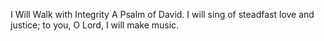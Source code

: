I Will Walk with Integrity A Psalm of David. I will sing of steadfast love and justice; to you, O Lord, I will make music.
